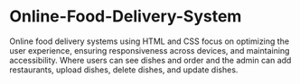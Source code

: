 # Online-Food-Delivery-System

Online food delivery systems using HTML and CSS focus on optimizing the user experience, ensuring responsiveness across devices, and maintaining accessibility. Where users can see dishes and order and the admin can add restaurants, upload dishes, delete dishes, and update dishes.
